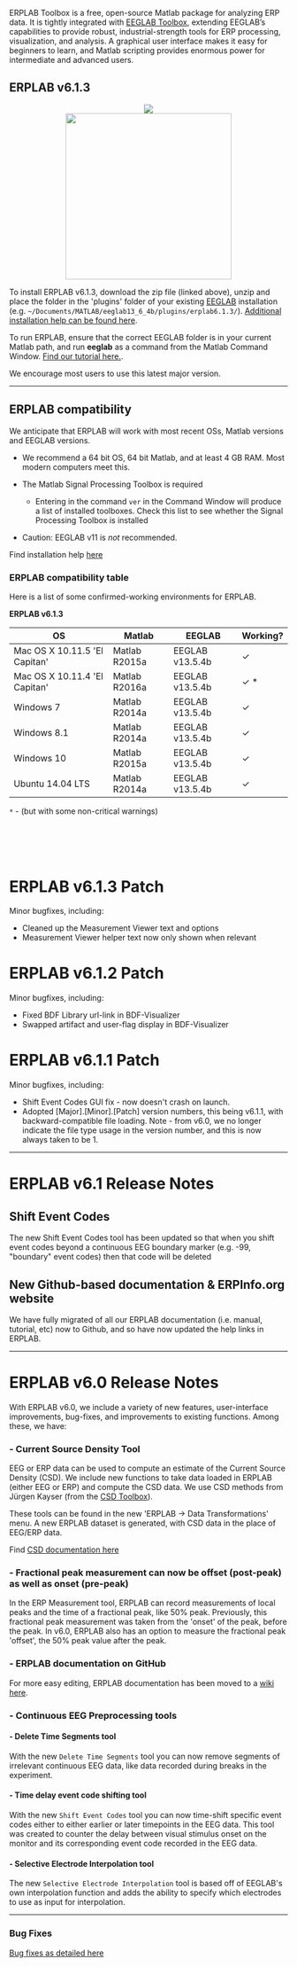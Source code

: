 
ERPLAB Toolbox is a free, open-source Matlab package for analyzing ERP data.  It is tightly integrated with [EEGLAB Toolbox](http://sccn.ucsd.edu/eeglab/), extending EEGLAB’s capabilities to provide robust, industrial-strength tools for ERP processing, visualization, and analysis.  A graphical user interface makes it easy for beginners to learn, and Matlab scripting provides enormous power for intermediate and advanced users.

## ERPLAB v6.1.3

<p align="center" >
  <a href="https://github.com/lucklab/erplab/releases/download/6.1.3/erplab6.1.3.zip"><img src="https://cloud.githubusercontent.com/assets/8988119/8532773/873b2af0-23e5-11e5-9869-c900726713a2.jpg">
<br/>

  <img src="https://cloud.githubusercontent.com/assets/5808953/8663301/1ff9a26a-297e-11e5-9e15-a7085569058f.png" width=300px >
 </a>
</p>

To install ERPLAB v6.1.3, download the zip file (linked above), unzip and place the folder in the 'plugins' folder of your existing [EEGLAB](https://sccn.ucsd.edu/eeglab/download.php) installation (e.g.  `~/Documents/MATLAB/eeglab13_6_4b/plugins/erplab6.1.3/`). [Additional installation help can be found here](https://github.com/lucklab/erplab/wiki/Installation).

To run ERPLAB, ensure that the correct EEGLAB folder is in your current Matlab path, and run **eeglab** as a command from the Matlab Command Window. [Find our tutorial here.](http://erpinfo.org/erplab/erplab-documentation).

We encourage most users to use this latest major version.

---

## ERPLAB compatibility

We anticipate that ERPLAB will work with most recent OSs, Matlab versions and EEGLAB versions.

- We recommend a 64 bit OS, 64 bit Matlab, and at least 4 GB RAM. Most modern computers meet this.

- The Matlab Signal Processing Toolbox is required
  - Entering in the command `ver` in the Command Window will produce a list of installed toolboxes. Check this list to see whether the Signal Processing Toolbox is installed
- Caution: EEGLAB v11 is _not_ recommended.

Find installation help [here](http://erpinfo.org/erplab)

### ERPLAB compatibility table

Here is a list of some confirmed-working environments for ERPLAB.

**ERPLAB v6.1.3**

| **OS** | **Matlab** | **EEGLAB** | Working? |
| --- | --- | --- | --- |
| Mac OS X 10.11.5 'El Capitan' | Matlab R2015a | EEGLAB v13.5.4b | ✓ |
| Mac OS X 10.11.4 'El Capitan' | Matlab R2016a | EEGLAB v13.5.4b | ✓ * |
| Windows 7 | Matlab R2014a | EEGLAB v13.5.4b | ✓ |
| Windows 8.1 | Matlab R2014a | EEGLAB v13.5.4b | ✓ |
| Windows 10 | Matlab R2015a | EEGLAB v13.5.4b | ✓ |
| Ubuntu 14.04 LTS | Matlab R2014a | EEGLAB v13.5.4b | ✓ |

`*` - (but with some non-critical warnings)
<br/>
<br/>

## <br/>

# ERPLAB v6.1.3 Patch
Minor bugfixes, including:
- Cleaned up the Measurement Viewer text and options
- Measurement Viewer helper text now only shown when relevant

# ERPLAB v6.1.2 Patch
Minor bugfixes, including:
- Fixed BDF Library url-link in BDF-Visualizer
- Swapped artifact and user-flag display in BDF-Visualizer

# ERPLAB v6.1.1 Patch
Minor bugfixes, including:
- Shift Event Codes GUI fix - now doesn't crash on launch.
- Adopted [Major].[Minor].[Patch] version numbers, this being v6.1.1, with backward-compatible file loading. Note - from v6.0, we no longer indicate the file type usage in the version number, and this is now always taken to be 1.


-----
# ERPLAB v6.1 Release Notes

## Shift Event Codes
The new Shift Event Codes tool has been updated so that when you shift event codes beyond a continuous EEG boundary marker (e.g. -99, "boundary" event codes) then that code will be deleted

## New Github-based documentation & ERPInfo.org website
We have fully migrated of all our ERPLAB documentation (i.e. manual, tutorial, etc) now to Github, and so have now updated the help links in ERPLAB.


-----


# ERPLAB v6.0 Release Notes

With ERPLAB v6.0, we include a variety of new features, user-interface improvements, bug-fixes, and improvements to existing functions. Among these, we have:


### - Current Source Density Tool

EEG or ERP data can be used to compute an estimate of the Current Source Density (CSD). We include new functions to take data loaded in ERPLAB (either EEG or ERP) and compute the CSD data. We use CSD methods from Jürgen Kayser (from the [CSD Toolbox](http://psychophysiology.cpmc.columbia.edu/Software/CSDtoolbox/)).

These tools can be found in the new 'ERPLAB -> Data Transformations' menu. A new ERPLAB dataset is generated, with CSD data in the place of EEG/ERP data.

Find [CSD documentation here](https://github.com/lucklab/erplab/wiki/Current-Source-Density-(CSD)-tool)


### - Fractional peak measurement can now be offset (post-peak) as well as onset (pre-peak)

In the ERP Measurement tool, ERPLAB can record measurements of local peaks and the time of a fractional peak, like 50% peak. Previously, this fractional peak measurement was taken from the 'onset' of the peak, before the peak. In v6.0, ERPLAB also has an option to measure the fractional peak 'offset', the 50% peak value after the peak.


### - ERPLAB documentation on GitHub

For more easy editing, ERPLAB documentation has been moved to a [wiki here](https://github.com/lucklab/erplab/wiki).

### - Continuous EEG Preprocessing tools

#### - Delete Time Segments tool
With the new `Delete Time Segments` tool you can now remove segments of irrelevant continuous EEG data, like data recorded during breaks in the experiment.

#### - Time delay event code shifting tool
With the new `Shift Event Codes` tool you can now time-shift specific event codes either to either earlier or later timepoints in the EEG data. This tool was created to counter the delay between visual stimulus onset on the monitor and its corresponding event code recorded in the EEG data.

#### - Selective Electrode Interpolation tool
The new `Selective Electrode Interpolation` tool is based off of EEGLAB's own interpolation function and adds the ability to specify which electrodes to use as input for interpolation.


----
### Bug Fixes

[Bug fixes as detailed here](https://github.com/lucklab/erplab/issues?utf8=%E2%9C%93&q=is%3Aissue+is%3Aclosed)
